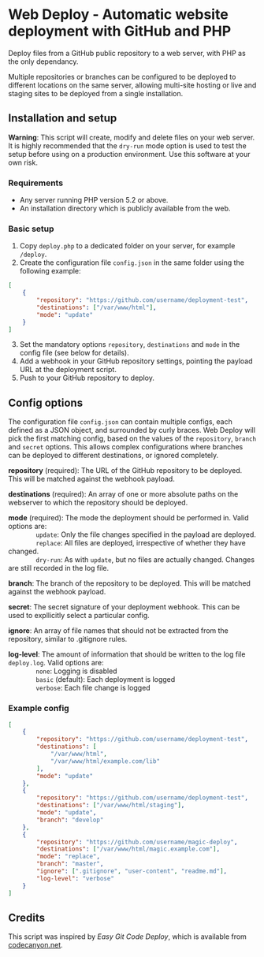 # Web Deploy - Automatic website deployment with GitHub and PHP

Deploy files from a GitHub public repository to a web server, with PHP as the only dependancy.

Multiple repositories or branches can be configured to be deployed to different locations on the same server, allowing multi-site hosting or live and staging sites to be deployed from a single installation.

## Installation and setup

**Warning**: This script will create, modify and delete files on your web server. It is highly recommended that the `dry-run` mode option is used to test the setup before using on a production environment. Use this software at your own risk.

### Requirements

- Any server running PHP version 5.2 or above.
- An installation directory which is publicly available from the web.

### Basic setup

1. Copy `deploy.php` to a dedicated folder on your server, for example `/deploy`.
2. Create the configuration file `config.json` in the same folder using the following example:
```json
[
	{
		"repository": "https://github.com/username/deployment-test",
		"destinations": ["/var/www/html"],
		"mode": "update"
	}
]
```
3. Set the mandatory options `repository`, `destinations` and `mode` in the config file (see below for details).
4. Add a webhook in your GitHub repository settings, pointing the payload URL at the deployment script.
5. Push to your GitHub repository to deploy. 

## Config options

The configuration file `config.json` can contain multiple configs, each defined as a JSON object, and surrounded by curly braces. Web Deploy will pick the first matching config, based on the values of the `repository`, `branch` and `secret` options. This allows complex configurations where branches can be deployed to different destinations, or ignored completely.

**repository** (required): The URL of the GitHub repository to be deployed. This will be matched against the webhook payload.

**destinations** (required): An array of one or more absolute paths on the webserver to which the repository should be deployed.

**mode** (required): The mode the deployment should be performed in. Valid options are:  
        `update`: Only the file changes specified in the payload are deployed.  
        `replace`: All files are deployed, irrespective of whether they have changed.  
        `dry-run`: As with `update`, but no files are actually changed. Changes are still recorded in the log file.

**branch**: The branch of the repository to be deployed. This will be matched against the webhook payload.

**secret**: The secret signature of your deployment webhook. This can be used to expllicitly select a particular config.

**ignore**: An array of file names that should not be extracted from the repository, similar to .gitignore rules.

**log-level**: The amount of information that should be written to the log file `deploy.log`. Valid options are:  
        `none`: Logging is disabled  
        `basic` (default): Each deployment is logged  
        `verbose`: Each file change is logged

### Example config

```json
[
	{
		"repository": "https://github.com/username/deployment-test",
		"destinations": [
			"/var/www/html",
			"/var/www/html/example.com/lib"
		],
		"mode": "update"
	},
	{
		"repository": "https://github.com/username/deployment-test",
		"destinations": ["/var/www/html/staging"],
		"mode": "update",
		"branch": "develop"
	},
	{
		"repository": "https://github.com/username/magic-deploy",
		"destinations": ["/var/www/html/magic.example.com"],
		"mode": "replace",
		"branch": "master",
		"ignore": [".gitignore", "user-content", "readme.md"],
		"log-level": "verbose"
	}
]
```


## Credits

This script was inspired by *Easy Git Code Deploy*, which is available from [codecanyon.net](https://codecanyon.net/item/easy-git-code-deploy/8586366).
